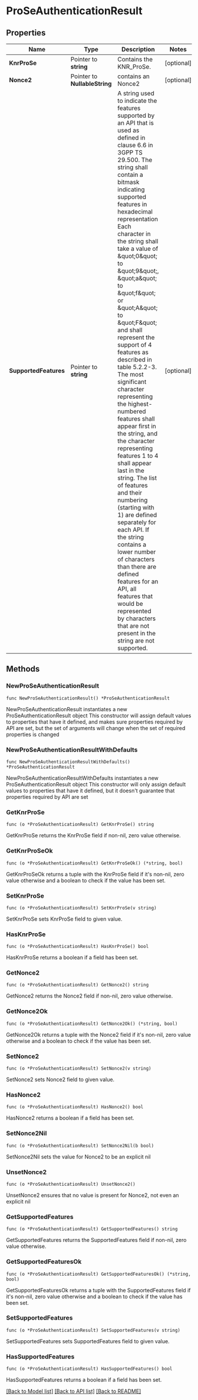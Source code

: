 # ProSeAuthenticationResult

## Properties

Name | Type | Description | Notes
------------ | ------------- | ------------- | -------------
**KnrProSe** | Pointer to **string** | Contains the KNR_ProSe. | [optional] 
**Nonce2** | Pointer to **NullableString** | contains an Nonce2 | [optional] 
**SupportedFeatures** | Pointer to **string** | A string used to indicate the features supported by an API that is used as defined in clause  6.6 in 3GPP TS 29.500. The string shall contain a bitmask indicating supported features in  hexadecimal representation Each character in the string shall take a value of \&quot;0\&quot; to \&quot;9\&quot;,  \&quot;a\&quot; to \&quot;f\&quot; or \&quot;A\&quot; to \&quot;F\&quot; and shall represent the support of 4 features as described in  table 5.2.2-3. The most significant character representing the highest-numbered features shall  appear first in the string, and the character representing features 1 to 4 shall appear last  in the string. The list of features and their numbering (starting with 1) are defined  separately for each API. If the string contains a lower number of characters than there are  defined features for an API, all features that would be represented by characters that are not  present in the string are not supported.  | [optional] 

## Methods

### NewProSeAuthenticationResult

`func NewProSeAuthenticationResult() *ProSeAuthenticationResult`

NewProSeAuthenticationResult instantiates a new ProSeAuthenticationResult object
This constructor will assign default values to properties that have it defined,
and makes sure properties required by API are set, but the set of arguments
will change when the set of required properties is changed

### NewProSeAuthenticationResultWithDefaults

`func NewProSeAuthenticationResultWithDefaults() *ProSeAuthenticationResult`

NewProSeAuthenticationResultWithDefaults instantiates a new ProSeAuthenticationResult object
This constructor will only assign default values to properties that have it defined,
but it doesn't guarantee that properties required by API are set

### GetKnrProSe

`func (o *ProSeAuthenticationResult) GetKnrProSe() string`

GetKnrProSe returns the KnrProSe field if non-nil, zero value otherwise.

### GetKnrProSeOk

`func (o *ProSeAuthenticationResult) GetKnrProSeOk() (*string, bool)`

GetKnrProSeOk returns a tuple with the KnrProSe field if it's non-nil, zero value otherwise
and a boolean to check if the value has been set.

### SetKnrProSe

`func (o *ProSeAuthenticationResult) SetKnrProSe(v string)`

SetKnrProSe sets KnrProSe field to given value.

### HasKnrProSe

`func (o *ProSeAuthenticationResult) HasKnrProSe() bool`

HasKnrProSe returns a boolean if a field has been set.

### GetNonce2

`func (o *ProSeAuthenticationResult) GetNonce2() string`

GetNonce2 returns the Nonce2 field if non-nil, zero value otherwise.

### GetNonce2Ok

`func (o *ProSeAuthenticationResult) GetNonce2Ok() (*string, bool)`

GetNonce2Ok returns a tuple with the Nonce2 field if it's non-nil, zero value otherwise
and a boolean to check if the value has been set.

### SetNonce2

`func (o *ProSeAuthenticationResult) SetNonce2(v string)`

SetNonce2 sets Nonce2 field to given value.

### HasNonce2

`func (o *ProSeAuthenticationResult) HasNonce2() bool`

HasNonce2 returns a boolean if a field has been set.

### SetNonce2Nil

`func (o *ProSeAuthenticationResult) SetNonce2Nil(b bool)`

 SetNonce2Nil sets the value for Nonce2 to be an explicit nil

### UnsetNonce2
`func (o *ProSeAuthenticationResult) UnsetNonce2()`

UnsetNonce2 ensures that no value is present for Nonce2, not even an explicit nil
### GetSupportedFeatures

`func (o *ProSeAuthenticationResult) GetSupportedFeatures() string`

GetSupportedFeatures returns the SupportedFeatures field if non-nil, zero value otherwise.

### GetSupportedFeaturesOk

`func (o *ProSeAuthenticationResult) GetSupportedFeaturesOk() (*string, bool)`

GetSupportedFeaturesOk returns a tuple with the SupportedFeatures field if it's non-nil, zero value otherwise
and a boolean to check if the value has been set.

### SetSupportedFeatures

`func (o *ProSeAuthenticationResult) SetSupportedFeatures(v string)`

SetSupportedFeatures sets SupportedFeatures field to given value.

### HasSupportedFeatures

`func (o *ProSeAuthenticationResult) HasSupportedFeatures() bool`

HasSupportedFeatures returns a boolean if a field has been set.


[[Back to Model list]](../README.md#documentation-for-models) [[Back to API list]](../README.md#documentation-for-api-endpoints) [[Back to README]](../README.md)


